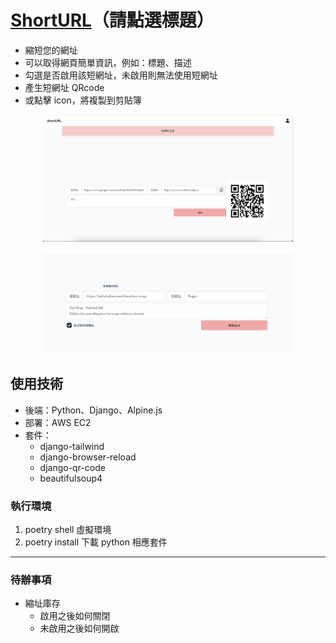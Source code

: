 # [ShortURL](http://57.180.56.41:8000/)（請點選標題）

- 縮短您的網址
- 可以取得網頁簡單資訊，例如：標題、描述
- 勾選是否啟用該短網址，未啟用則無法使用短網址
- 產生短網址 QRcode
- 或點擊 icon，將複製到剪貼簿

<div align="center">
    <img src="cover.png" alt="Image1" width="400">
    <img src="cover1.png" alt="Image2" width="400">
</div>

## 使用技術

- 後端：Python、Django、Alpine.js
- 部署：AWS EC2
- 套件：
  - django-tailwind
  - django-browser-reload
  - django-qr-code
  - beautifulsoup4

### 執行環境

1. poetry shell 虛擬環境
2. poetry install 下載 python 相應套件

- - -
### 待辦事項
- 縮址庫存
    - 啟用之後如何關閉
    - 未啟用之後如何開啟
